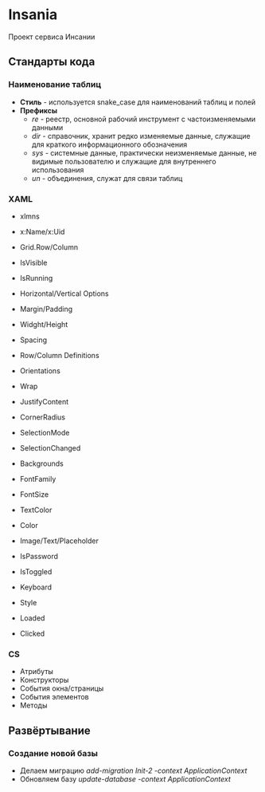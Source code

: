 # Insania
Проект сервиса Инсании

## Стандарты кода

### Наименование таблиц

- **Cтиль** - используется snake_case для наименований таблиц и полей
- **Префиксы**
  - *re* - реестр, основной рабочий инструмент с частоизменяемыми данными
  - *dir* - справочник, хранит редко изменяемые данные, служащие для краткого информационного обозначения
  - *sys* - системные данные, практически неизменяемые данные, не видимые пользователю и служащие для внутреннего использования
  - *un* - объединения, служат для связи таблиц

### XAML
  * xlmns
  * x:Name/x:Uid
  * Grid.Row/Column
  * IsVisible
  * IsRunning

  * Horizontal/Vertical Options
  * Margin/Padding
  * Widght/Height
  * Spacing

  * Row/Column Definitions
  * Orientations
  * Wrap
  * JustifyContent
  * CornerRadius
  * SelectionMode
  * SelectionChanged

  * Backgrounds
  * FontFamily
  * FontSize
  * TextColor
  * Color

  * Image/Text/Placeholder
  * IsPassword
  * IsToggled
  * Keyboard
  * Style

  * Loaded    
  * Clicked 

### CS
* Атрибуты
* Конструкторы
* События окна/страницы
* События элементов
* Методы
 
## Развёртывание

### Создание новой базы
  - Делаем миграцию *add-migration Init-2 -context ApplicationContext*
  - Обновляем базу *update-database -context ApplicationContext*